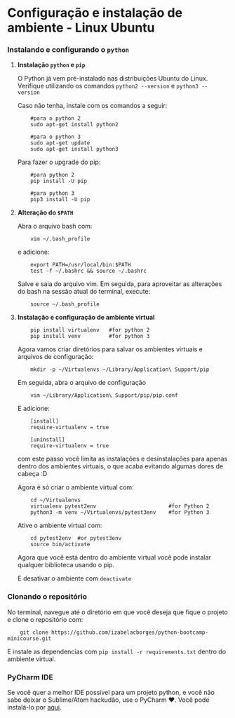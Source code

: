 # Configuração e instalação de ambiente - Linux Ubuntu

### Instalando e configurando o `python`
1. __Instalação `python` e `pip`__
    
    O Python já vem pré-instalado nas distribuições Ubuntu do Linux.
    Verifique utilizando os comandos `python2 --version` e `python3 --version`
    
    Caso não tenha, instale com os comandos a seguir:
    ```shell
        #para o python 2
        sudo apt-get install python2
        
        #para o python 3
        sudo apt-get update
        sudo apt-get install python3
    ```
    
    Para fazer o upgrade do pip:
    ```shell
        #para python 2
        pip install -U pip
        
        #para python 3
        pip3 install -U pip
    ```
    
2. __Alteração do `$PATH`__

    Abra o arquivo bash com:
    ```shell
        vim ~/.bash_profile
    ```
    e adicione:
    ```shell
        export PATH=/usr/local/bin:$PATH
        test -f ~/.bashrc && source ~/.bashrc
    ```
    Salve e saia do arquivo vim. Em seguida, para aproveitar as alterações do bash na sessão atual do terminal, execute:
    ```shell
        source ~/.bash_profile
    ```
3. __Instalação e configuração de ambiente virtual__
    
    ```shell
        pip install virtualenv   #for python 2
        pip install venv         #for python 3
    ```
    Agora vamos criar diretórios para salvar os ambientes virtuais e arquivos de configuração:
    ```shell
        mkdir -p ~/Virtualenvs ~/Library/Application\ Support/pip
    ```
    Em seguida, abra o arquivo de configuração
    ```shell
        vim ~/Library/Application\ Support/pip/pip.conf
    ```
    E adicione:
    ```shell
        [install]
        require-virtualenv = true

        [uninstall]
        require-virtualenv = true
    ```
    com este passo você limita as instalações e desinstalações para apenas dentro dos ambientes virtuais, o que acaba evitando algumas dores de cabeça :D
    
    Agora é só criar o ambiente virtual com:
    ```shell
        cd ~/Virtualenvs
        virtualenv pytest2env                       #for Python 2
        python3 -m venv ~/Virtualenvs/pytest3env    #for Python 3
    ```
    Ative o ambiente virtual com: 
    ```shell
        cd pytest2env  #or pytest3env
        source bin/activate
    ```
    Agora que você está dentro do ambiente virtual você pode instalar qualquer biblioteca usando o pip.
    
    E desativar o ambiente com `deactivate`

### Clonando o repositório
No terminal, navegue até o diretório em que você deseja que fique o projeto e clone o repositório com:
```shell
    git clone https://github.com/izabelacborges/python-bootcamp-minicourse.git
```
E instale as dependencias com `pip install -r requirements.txt` dentro do ambiente virtual.

### PyCharm IDE
Se você quer a melhor IDE possível para um projeto python, e você não sabe deixar o Sublime/Atom hackudão, use o PyCharm :heart:. Você pode instalá-lo por [aqui](https://www.jetbrains.com/pycharm/download/).